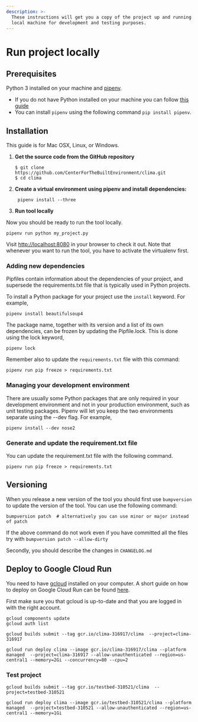 ```yaml
---
description: >-
  These instructions will get you a copy of the project up and running on your  
  local machine for development and testing purposes.
---
```


# Run project locally

## Prerequisites

Python 3 installed on your machine and [pipenv](https://docs.pipenv.org).

* If you do not have Python installed on your machine you can follow [this guide](https://wiki.python.org/moin/BeginnersGuide/Download)
* You can install `pipenv` using the following command `pip install pipenv`.

## Installation

This guide is for Mac OSX, Linux, or Windows.

1. **Get the source code from the GitHub repository**

   ```text
   $ git clone https://github.com/CenterForTheBuiltEnvironment/clima.git
   $ cd clima
   ```

2. **Create a virtual environment using pipenv and install dependencies:**

   ```text
    pipenv install --three
   ```

3.  **Run tool locally**

   Now you should be ready to run the tool locally.

   `pipenv run python my_project.py`

Visit [http://localhost:8080](http://localhost:8080) in your browser to check it out. Note that whenever you want to run the tool, you have to activate the virtualenv first.

### Adding new dependencies

Pipfiles contain information about the dependencies of your project, and supersede the requirements.txt file that is typically used in Python projects.

To install a Python package for your project use the `install` keyword. For example,

`pipenv install beautifulsoup4`

The package name, together with its version and a list of its own dependencies, can be frozen by updating the Pipfile.lock. This is done using the lock keyword,

`pipenv lock`

Remember also to update the `requirements.txt` file with this command:

`pipenv run pip freeze > requirements.txt`

### Managing your development environment

There are usually some Python packages that are only required in your development environment and not in your production environment, such as unit testing packages. Pipenv will let you keep the two environments separate using the --dev flag. For example,

`pipenv install --dev nose2`

### Generate and update the requirement.txt file

You can update the requirement.txt file with the following command.

`pipenv run pip freeze > requirements.txt`

## Versioning

When you release a new version of the tool you should first use `bumpversion` to update the version of the tool. You can use the following command:

```text
bumpversion patch  # alternatively you can use minor or major instead of patch
```

If the above command do not work even if you have committed all the files try with `bumpversion patch --allow-dirty`

Secondly, you should describe the changes in `CHANGELOG.md`

## Deploy to Google Cloud Run

You need to have [gcloud](https://cloud.google.com/sdk/docs/install) installed on your computer. A short guide on how to deploy on Google Cloud Run can be found [here](https://youtu.be/FPFDg5znLTM).

First make sure you that gcloud is up-to-date and that you are logged in with the right account.
```text
gcloud components update
gcloud auth list
```

```text
gcloud builds submit --tag gcr.io/clima-316917/clima  --project=clima-316917

gcloud run deploy clima --image gcr.io/clima-316917/clima --platform managed  --project=clima-316917 --allow-unauthenticated --region=us-central1 --memory=2Gi --concurrency=80 --cpu=2
```

### Test project

```text
gcloud builds submit --tag gcr.io/testbed-310521/clima  --project=testbed-310521

gcloud run deploy clima --image gcr.io/testbed-310521/clima --platform managed  --project=testbed-310521 --allow-unauthenticated --region=us-central1 --memory=1Gi
```
